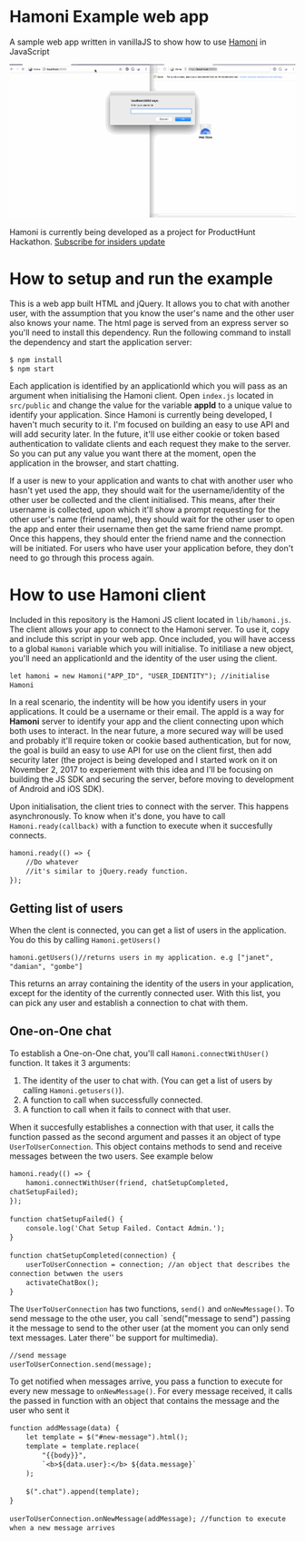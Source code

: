 # Hamoni Example web app
A sample web app written in vanillaJS to show how to use [Hamoni](https://www.producthunt.com/upcoming/hamoni) in JavaScript

![demo](https://github.com/pmbanugo/Hamoni-Example/blob/master/hamoni-sprint-1-demo.gif)

Hamoni is currently being developed as a project for ProductHunt Hackathon. [Subscribe for insiders update](https://www.producthunt.com/upcoming/hamoni)

# How to setup and run the example
This is a web app built HTML and jQuery. It allows you to chat with another user, with the assumption that you know the user's name and the other user also knows your name. The html page is served from an express server so you'll need to install this dependency. Run the following command to install the dependency and start the application server:

```
$ npm install
$ npm start
```

Each application is identified by an applicationId which you will pass as an argument when initialising the Hamoni client. Open `index.js` located in `src/public` and change the value for the variable **appId** to a unique value to identify your application. Since Hamoni is currently being developed, I haven't much security to it. I'm focused on building an easy to use API and will add security later. In the future, it'll use either cookie or token based authentication to validate clients and each request they make to the server. So you can put any value you want there at the moment, open the application in the browser, and start chatting. 

If a user is new to your application and wants to chat with another user who hasn't yet used the app, they should wait for the username/identity of the other user be collected and the client initialised. This means, after their username is collected, upon which it'll show a prompt requesting for the other user's name (friend name), they should wait for the other user to open the app and enter their username then get the same friend name prompt. Once this happens, they should enter the friend name and the connection will be initiated. For users who have user your application before, they don't need to go through this process again.

# How to use Hamoni client
Included in this repository is the Hamoni JS client located in `lib/hamoni.js`. The client allows your app to connect to the Hamoni server. To use it, copy and include this script in your web app. Once included, you will have access to a global `Hamoni` variable which you will initialise. To initiliase a new object, you'll need an applicationId and the identity of the user using the client. 

```
let hamoni = new Hamoni("APP_ID", "USER_IDENTITY"); //initialise Hamoni
```

In a real scenario, the indentity will be how you identify users in your applications. It could be a username or their email. The appId is a way for **Hamoni** server to identify your app and the client connecting upon which both uses to interact. In the near future, a more secured way will be used and probably it'll require token or cookie based authentication, but for now, the goal is build an easy to use API for use on the client first, then add security later (the project is being developed and I started work on it on November 2, 2017 to experiement with this idea and I'll be focusing on building the JS SDK and securing the server, before moving to development of Android and iOS SDK). 

Upon initialisation, the client tries to connect with the server. This happens asynchronously. To know when it's done, you have to call `Hamoni.ready(callback)` with a function to execute when it succesfully connects. 

```
hamoni.ready(() => {
    //Do whatever
    //it's similar to jQuery.ready function. 
});
```

## Getting list of users 
When  the clent is connected, you can get a list of users in the application. You do this by calling `Hamoni.getUsers()`

```
hamoni.getUsers()//returns users in my application. e.g ["janet", "damian", "gombe"]
```

This returns an array containing the identity of the users in your application, except for the identity of the currently connected user. With this list, you can pick any user and establish a connection to chat with them. 

## One-on-One chat
To establish a One-on-One chat, you'll call `Hamoni.connectWithUser()` function. It takes it 3 arguments:

1. The identity of the user to chat with. (You can get a list of users by calling `Hamoni.getusers()`).
2. A function to call when successfully connected.
3. A function to call when it fails to connect with that user.

When it succesfully establishes a connection with that user, it calls the function passed as the second argument and passes it an object of type `UserToUserConnection`. This object contains methods to send and receive messages between the two users. See example below

```
hamoni.ready(() => {
    hamoni.connectWithUser(friend, chatSetupCompleted, chatSetupFailed);
});

function chatSetupFailed() {
    console.log('Chat Setup Failed. Contact Admin.');
}

function chatSetupCompleted(connection) {
    userToUserConnection = connection; //an object that describes the connection betwwen the users
    activateChatBox();
}
```

The `UserToUserConnection` has two functions, `send()` and `onNewMessage()`. To send message to the othe user, you call `send("message to send") passing it the message to send to the other user (at the moment you can only send text messages. Later there'' be support for multimedia).

```
//send message
userToUserConnection.send(message);
```

To get notified when messages arrive, you pass a function to execute for every new message to `onNewMessage()`. For every message received, it calls the passed in function with an object that contains the message and the user who sent it

```
function addMessage(data) {
    let template = $("#new-message").html();
    template = template.replace(
        "{{body}}",
        `<b>${data.user}:</b> ${data.message}`
    );

    $(".chat").append(template);
}

userToUserConnection.onNewMessage(addMessage); //function to execute when a new message arrives
```

